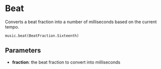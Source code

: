# Beat

Converts a beat fraction into a number of milliseconds based on the current tempo.

```sig
music.beat(BeatFraction.Sixteenth)
```

## Parameters


* **fraction**: the beat fraction to convert into milliseconds